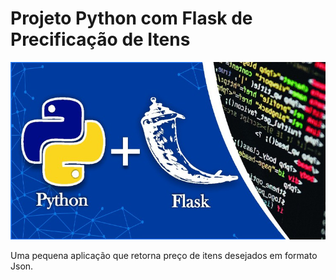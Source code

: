 # Projeto Python com Flask de Precificação de Itens
 ![Python_Flask](Python_Flask.jpg)
 
 Uma pequena aplicação que retorna preço de itens desejados em formato Json.

 
